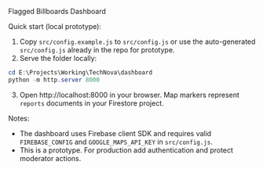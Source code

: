 Flagged Billboards Dashboard

Quick start (local prototype):

1. Copy `src/config.example.js` to `src/config.js` or use the auto-generated `src/config.js` already in the repo for prototype.
2. Serve the folder locally:

```powershell
cd E:\Projects\Working\TechNova\dashboard
python -m http.server 8000
```

3. Open http://localhost:8000 in your browser. Map markers represent `reports` documents in your Firestore project.

Notes:
- The dashboard uses Firebase client SDK and requires valid `FIREBASE_CONFIG` and `GOOGLE_MAPS_API_KEY` in `src/config.js`.
- This is a prototype. For production add authentication and protect moderator actions.
